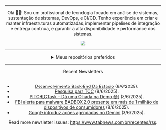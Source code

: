 <div align="center">
<hr>
<p>Olá 👋🏾! Sou um profissional de tecnologia focado em análise de sistemas, sustentação de sistemas, DevOps, e CI/CD. Tenho experiência em criar e manter infraestruturas automatizadas, implementar pipelines de integração e entrega contínua, e garantir a alta disponibilidade e performance dos sistemas.</p>
  <img src="https://media.giphy.com/media/yAGIvCiwPJn5C/giphy.gif">
<hr>
  <details>
  <summary>Meus repositórios preferidos</summary>
  <br />
  Alguns dos meus melhores repositórios:
  <br />
<br />
  <ul><li><a href=https://github.com/commitgeist/aluratube target="_blank" rel="noopener noreferrer">commitgeist/aluratube</a> (<b>0</b> ✨ and <b>0</b> 🍴): Aluratube - Desenvolvido durante a imersão React da Alura no final de 2022</li><li><a href=https://github.com/commitgeist/nlw-ia target="_blank" rel="noopener noreferrer">commitgeist/nlw-ia</a> (<b>0</b> ✨ and <b>0</b> 🍴): Projeto desenvolvido durante a NLW IA - Usando a API da OPENAI</li><li><a href=https://github.com/commitgeist/nlw-journey-ia target="_blank" rel="noopener noreferrer">commitgeist/nlw-journey-ia</a> (<b>0</b> ✨ and <b>0</b> 🍴): NLW IA - Agent de viagens usando python + langchain + GPT</li>
<li>More coming soon :).</li>
</ul>
  </details>
  <hr/>
    <summary>Recent Newsletters</summary>
  <br />
  <ul>
    <li><a href=https://www.tabnews.com.br/EstevaoSouza/desenvolvimento-back-end-da-estacio target="_blank" rel="noopener noreferrer">Desenvolvimento Back-End Da Estacio</a> (9/6/2025).</li><li><a href=https://www.tabnews.com.br/igoroliiveira/pesquisa-para-tcc target="_blank" rel="noopener noreferrer">Pesquisa para TCC</a> (8/6/2025).</li><li><a href=https://www.tabnews.com.br/wil01/pitchctaskhelp-da-uma-olhada-na-demo target="_blank" rel="noopener noreferrer">PITCH[CTask – Dá uma Olhada na Demo 😎]</a> (8/6/2025).</li><li><a href=https://www.tabnews.com.br/NewsletterOficial/fbi-alerta-para-malware-badbox-2-0-presente-em-mais-de-1-milhao-de-dispositivos-de-consumidores target="_blank" rel="noopener noreferrer">FBI alerta para malware BADBOX 2.0 presente em mais de 1 milhão de dispositivos de consumidores</a> (8/6/2025).</li><li><a href=https://www.tabnews.com.br/NewsletterOficial/google-introduz-acoes-agendadas-no-gemini target="_blank" rel="noopener noreferrer">Google introduz ações agendadas no Gemini</a> (8/6/2025).</li>
  </ul>
<p>Read more newsletter issues: <a href="https://www.tabnews.com.br/recentes/rss">https://www.tabnews.com.br/recentes/rss</a>.</p>
  </details>
